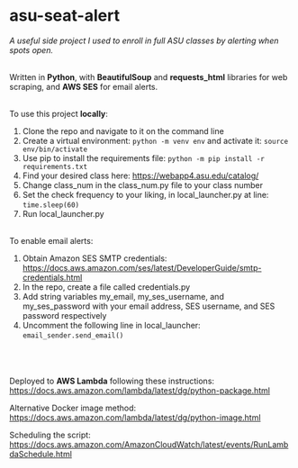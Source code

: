 # asu-seat-alert

_A useful side project I used to enroll in full ASU classes by alerting when spots open._<br/><br/>

Written in **Python**, with **BeautifulSoup** and **requests_html** libraries for web scraping, and **AWS SES** for email alerts.<br/><br/>

To use this project **locally**:

1. Clone the repo and navigate to it on the command line
2. Create a virtual environment: `python -m venv env` and activate it: `source env/bin/activate`
3. Use pip to install the requirements file: `python -m pip install -r requirements.txt`
4. Find your desired class here: https://webapp4.asu.edu/catalog/
5. Change class_num in the class_num.py file to your class number
6. Set the check frequency to your liking, in local_launcher.py at line: `time.sleep(60)`
7. Run local_launcher.py<br/><br/>

To enable email alerts:

1. Obtain Amazon SES SMTP credentials: https://docs.aws.amazon.com/ses/latest/DeveloperGuide/smtp-credentials.html
2. In the repo, create a file called credentials.py
3. Add string variables my_email, my_ses_username, and my_ses_password with your email address, SES username, and SES password respectively
4. Uncomment the following line in local_launcher: `email_sender.send_email()`<br/><br/><br/><br/>

Deployed to **AWS Lambda** following these instructions: https://docs.aws.amazon.com/lambda/latest/dg/python-package.html

Alternative Docker image method: https://docs.aws.amazon.com/lambda/latest/dg/python-image.html

Scheduling the script: https://docs.aws.amazon.com/AmazonCloudWatch/latest/events/RunLambdaSchedule.html
<br/><br/>
